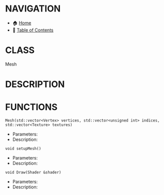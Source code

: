 # NAVIGATION
- 🏠 [Home](../../../readme.md)
- 📖 [Table of Contents](../docs_Chapter_0.00_Welcome/doc_Chapter_0.10_Table_of_Contents.md)


# CLASS
Mesh

# DESCRIPTION

# FUNCTIONS
`Mesh(std::vector<Vertex> vertices, std::vector<unsigned int> indices, std::vector<Texture> textures)`
- Parameters:
- Description: 


`void setupMesh()`
- Parameters:
- Description: 

`void Draw(Shader &shader)`
- Parameters:
- Description: 